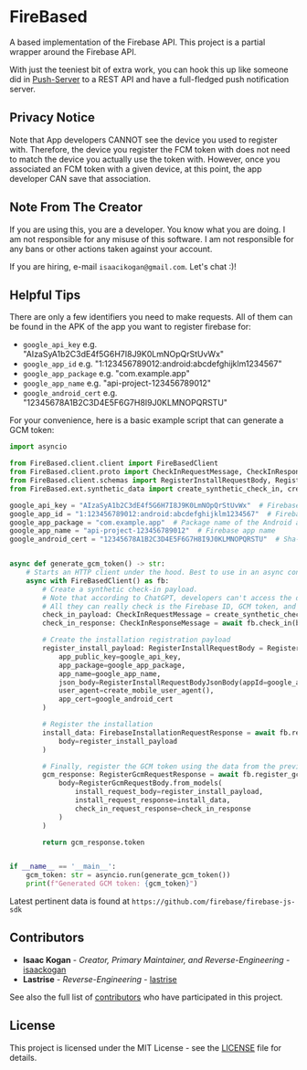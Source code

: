 # FireBased

A based implementation of the Firebase API. This project is a partial wrapper around the Firebase API.

With just the teeniest bit of extra work, you can hook this up like
someone did in [Push-Server](https://github.com/lastrise/Push-Server) to a
REST API and have a full-fledged push notification server.

## Privacy Notice

Note that App developers CANNOT see the device you used to register with. 
Therefore, the device you register the FCM token with does not need to match the device you actually use the token with.
However, once you associated an FCM token with a given device, at this point, the app developer CAN save that association.

## Note From The Creator

If you are using this, you are a developer. You know what you are doing.
I am not responsible for any misuse of this software.
I am not responsible for any bans or other actions taken against your account.

If you are hiring, e-mail `isaacikogan@gmail.com`. Let's chat :)!

## Helpful Tips

There are only a few identifiers you need to make requests.
All of them can be found in the APK of the app you want to register firebase for:

- `google_api_key` e.g. "AIzaSyA1b2C3dE4f5G6H7I8J9K0LmNOpQrStUvWx"
- `google_app_id` e.g. "1:123456789012:android:abcdefghijklm1234567"
- `google_app_package` e.g. "com.example.app"
- `google_app_name` e.g. "api-project-123456789012"
- `google_android_cert` e.g. "12345678A1B2C3D4E5F6G7H8I9J0KLMNOPQRSTU"

For your convenience, here is a basic example script that can generate a GCM token:

```python
import asyncio

from FireBased.client.client import FireBasedClient
from FireBased.client.proto import CheckInRequestMessage, CheckInResponseMessage
from FireBased.client.schemas import RegisterInstallRequestBody, RegisterInstallRequestBodyJsonBody, RegisterGcmRequestBody, FirebaseInstallationRequestResponse, RegisterGcmRequestResponse
from FireBased.ext.synthetic_data import create_synthetic_check_in, create_mobile_user_agent

google_api_key = "AIzaSyA1b2C3dE4f5G6H7I8J9K0LmNOpQrStUvWx"  # Firebase API key
google_app_id = "1:123456789012:android:abcdefghijklm1234567"  # Firebase app ID
google_app_package = "com.example.app"  # Package name of the Android app
google_app_name = "api-project-123456789012"  # Firebase app name
google_android_cert = "12345678A1B2C3D4E5F6G7H8I9J0KLMNOPQRSTU"  # Sha-1 APK signing cert


async def generate_gcm_token() -> str:
    # Starts an HTTP client under the hood. Best to use in an async context manager for safety.
    async with FireBasedClient() as fb:
        # Create a synthetic check-in payload.
        # Note that according to ChatGPT, developers can't access the data you send here.
        # All they can really check is the Firebase ID, GCM token, and the Android ID.
        check_in_payload: CheckInRequestMessage = create_synthetic_check_in()
        check_in_response: CheckInResponseMessage = await fb.check_in(body=check_in_payload)

        # Create the installation registration payload
        register_install_payload: RegisterInstallRequestBody = RegisterInstallRequestBody(
            app_public_key=google_api_key,
            app_package=google_app_package,
            app_name=google_app_name,
            json_body=RegisterInstallRequestBodyJsonBody(appId=google_app_id),
            user_agent=create_mobile_user_agent(),
            app_cert=google_android_cert
        )

        # Register the installation
        install_data: FirebaseInstallationRequestResponse = await fb.register_install(
            body=register_install_payload
        )

        # Finally, register the GCM token using the data from the previous requests
        gcm_response: RegisterGcmRequestResponse = await fb.register_gcm(
            body=RegisterGcmRequestBody.from_models(
                install_request_body=register_install_payload,
                install_request_response=install_data,
                check_in_request_response=check_in_response
            )
        )

        return gcm_response.token


if __name__ == '__main__':
    gcm_token: str = asyncio.run(generate_gcm_token())
    print(f"Generated GCM token: {gcm_token}")
```

Latest pertinent data is found at `https://github.com/firebase/firebase-js-sdk`

## Contributors

* **Isaac Kogan** - *Creator, Primary Maintainer, and Reverse-Engineering* - [isaackogan](https://github.com/isaackogan)
* **Lastrise** - *Reverse-Engineering* - [lastrise](https://github.com/lastrise)

See also the full list of [contributors](https://github.com/isaackogan/Grindr/contributors) who have participated in
this project.

## License

This project is licensed under the MIT License - see the [LICENSE](LICENSE) file for details.